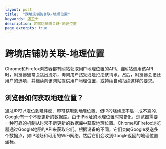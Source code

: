 ```yaml
---
layout: post
title:  "跨境店铺防关联-地理位置"
keywords: 店卫士
description: 跨境店铺防关联-地理位置 
page_excerpts: true
---
```

# 跨境店铺防关联-地理位置
Chrome和Firefox浏览器都有网站获取用户地理位置的API。当网站调用该API时，浏览器通常会跳出提示，询问用户接受或是拒绝该请求。然后，浏览器会记住用户的选项，并继续向该网站提供用户地理位置，或持续自动拒绝这样的要求。

## 浏览器如何获取地理位置？
通过IP可以定位到经纬度，即可获取到地理位置。但IP的经纬度不是一成不变的，Google有一个不断更新的数据库。由于IP地址的地理位置时常变化，浏览器需要一种可靠的机制从时常不断更新的数据库中获取地理位置。Chrome和Firefox浏览器通过Google地图的API来获取它们。根据设备的不同，它们会向Google发送多个数据点，如IP地址和可用的WiFi网络，然后它们会收到Google返回的地理位置坐标。
